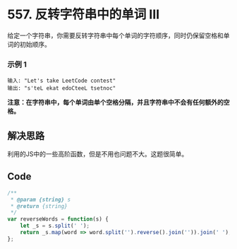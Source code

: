 # 557. 反转字符串中的单词 III
给定一个字符串，你需要反转字符串中每个单词的字符顺序，同时仍保留空格和单词的初始顺序。

### 示例 1
```
输入: "Let's take LeetCode contest"
输出: "s'teL ekat edoCteeL tsetnoc" 
```

**注意：在字符串中，每个单词由单个空格分隔，并且字符串中不会有任何额外的空格。**

## 解决思路
利用的JS中的一些高阶函数，但是不用也问题不大。这题很简单。

## Code
```js
/**
 * @param {string} s
 * @return {string}
 */
var reverseWords = function(s) {
    let _s = s.split(' ');
    return _s.map(word => word.split('').reverse().join('')).join(' ');
};
```